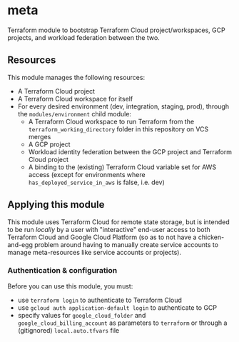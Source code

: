 # meta
Terraform module to bootstrap Terraform Cloud project/workspaces, GCP projects, and workload
federation between the two.

## Resources
This module manages the following resources:
- A Terraform Cloud project
- A Terraform Cloud workspace for itself
- For every desired environment (dev, integration, staging, prod), through the `modules/environment`
  child module:
  - A Terraform Cloud workspace to run Terraform from the `terraform_working_directory` folder in
    this repository on VCS merges
  - A GCP project
  - Workload identity federation between the GCP project and Terraform Cloud project
  - A binding to the (existing) Terraform Cloud variable set for AWS access (except for environments
    where `has_deployed_service_in_aws` is false, i.e. dev)

## Applying this module
This module uses Terraform Cloud for remote state storage, but is intended to be run *locally* by a
user with "interactive" end-user access to both Terraform Cloud and Google Cloud Platform (so as to
not have a chicken-and-egg problem around having to manually create service accounts to manage
meta-resources like service accounts or projects).

### Authentication & configuration
Before you can use this module, you must:
- use `terraform login` to authenticate to Terraform Cloud
- use `gcloud auth application-default login` to authenticate to GCP
- specify values for `google_cloud_folder` and `google_cloud_billing_account` as parameters to
  `terraform` or through a (gitignored) `local.auto.tfvars` file
